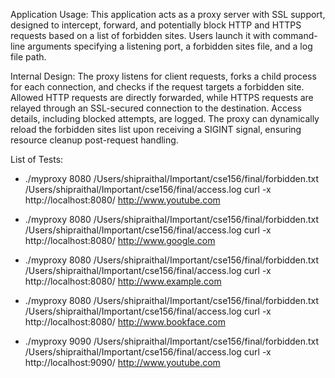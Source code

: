 Application Usage:
This application acts as a proxy server with SSL support, designed to intercept, forward, and 
potentially block HTTP and HTTPS requests based on a list of forbidden sites. Users launch it 
with command-line arguments specifying a listening port, a forbidden sites file, and a log file 
path.

Internal Design:
The proxy listens for client requests, forks a child process for each connection, and checks 
if the request targets a forbidden site. Allowed HTTP requests are directly forwarded, while 
HTTPS requests are relayed through an SSL-secured connection to the destination. Access details, 
including blocked attempts, are logged. The proxy can dynamically reload the forbidden sites list 
upon receiving a SIGINT signal, ensuring resource cleanup post-request handling.


List of Tests:
- ./myproxy 8080 /Users/shipraithal/Important/cse156/final/forbidden.txt /Users/shipraithal/Important/cse156/final/access.log
    curl -x http://localhost:8080/ http://www.youtube.com

- ./myproxy 8080 /Users/shipraithal/Important/cse156/final/forbidden.txt /Users/shipraithal/Important/cse156/final/access.log
    curl -x http://localhost:8080/ http://www.google.com

- ./myproxy 8080 /Users/shipraithal/Important/cse156/final/forbidden.txt /Users/shipraithal/Important/cse156/final/access.log
    curl -x http://localhost:8080/ http://www.example.com

- ./myproxy 8080 /Users/shipraithal/Important/cse156/final/forbidden.txt /Users/shipraithal/Important/cse156/final/access.log
    curl -x http://localhost:8080/ http://www.bookface.com

- ./myproxy 9090 /Users/shipraithal/Important/cse156/final/forbidden.txt /Users/shipraithal/Important/cse156/final/access.log
curl -x http://localhost:9090/ http://www.youtube.com
